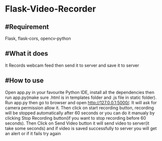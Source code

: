 # Flask-Video-Recorder
## #Requirement
Flask, 
flask-cors,
opencv-python

## #What it does 
It Records webcam feed then send it to server and save it to server

## #How to use
Open app.py in your favourite Python IDE, install all the dependencies then run app.py(make sure .html is in templates folder and .js file in static folder). Run app.py then go to browser and open http://127.0.0.1:5000/. It will ask for camera permission allow it. Then click on start recording button, recording will be stopped automatically after 60 seconds or you can do it manualy by clicking Stop Recording button(if you want to stop recording before 60 seconds). Then Click on Send Video button it will send video to server(it take some seconds) and if video is saved successfully to server you will get an alert or if it fails try again
